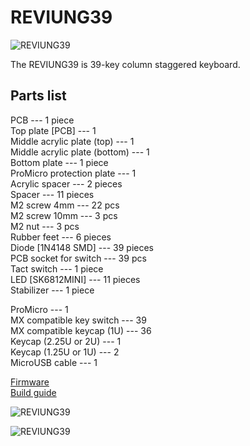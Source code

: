 # REVIUNG39  
![REVIUNG39](https://github.com/gtips/reviung/blob/master/reviung39/image/REVIUNG39-0.jpg)  

The REVIUNG39 is 39-key column staggered keyboard.  

## Parts list  

PCB --- 1 piece  
Top plate [PCB] --- 1  
Middle acrylic plate (top) --- 1  
Middle acrylic plate (bottom) --- 1  
Bottom plate --- 1 piece  
ProMicro protection plate --- 1  
Acrylic spacer --- 2 pieces  
Spacer --- 11 pieces  
M2 screw 4mm --- 22 pcs  
M2 screw 10mm --- 3 pcs  
M2 nut --- 3 pcs  
Rubber feet --- 6 pieces  
Diode [1N4148 SMD] --- 39 pieces  
PCB socket for switch --- 39 pcs  
Tact switch --- 1 piece  
LED [SK6812MINI] --- 11 pieces  
Stabilizer --- 1 piece  

ProMicro --- 1  
MX compatible key switch --- 39  
MX compatible keycap (1U) --- 36  
Keycap (2.25U or 2U) --- 1  
Keycap (1.25U or 1U) --- 2  
MicroUSB cable --- 1  
  
[Firmware](https://github.com/qmk/qmk_firmware/tree/master/keyboards/reviung39)  
[Build guide](https://reviung.com/build-guide/108/)  
  
![REVIUNG39](https://github.com/gtips/reviung/blob/master/reviung39/image/REVIUNG39-2.jpg)  
  
![REVIUNG39](https://github.com/gtips/reviung/blob/master/reviung39/image/REVIUNG39-3.jpg)  
  

